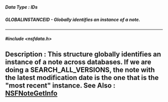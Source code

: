 ##### Data Type : IDs
##### GLOBALINSTANCEID - Globally identifies an instance of a note.
---
##### #include <nsfdata.h>
**Description :**
This structure globally identifies an instance of a note across databases. If 
we are doing a SEARCH_ALL_VERSIONS, the note with the latest modification date 
is the one that is the "most recent" instance.
**See Also :**
[NSFNoteGetInfo](D:/md_files/NSFNoteGetInfo.md)
---
